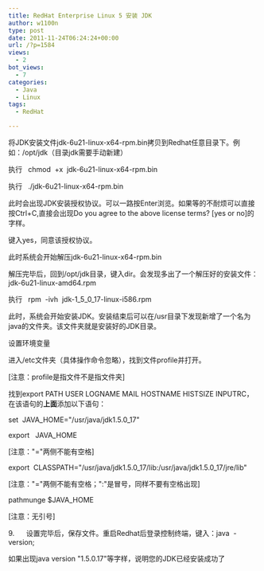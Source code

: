 ```yaml
---
title: RedHat Enterprise Linux 5 安装 JDK
author: w1100n
type: post
date: 2011-11-24T06:24:24+00:00
url: /?p=1584
views:
  - 2
bot_views:
  - 7
categories:
  - Java
  - Linux
tags:
  - RedHat

---
```

将JDK安装文件jdk-6u21-linux-x64-rpm.bin拷贝到Redhat任意目录下。例如：/opt/jdk（目录jdk需要手动新建）

执行   chmod  +x  jdk-6u21-linux-x64-rpm.bin

执行   ./jdk-6u21-linux-x64-rpm.bin

此时会出现JDK安装授权协议。可以一路按Enter浏览。如果等的不耐烦可以直接按Ctrl+C,直接会出现Do you agree to the above license terms? [yes or no]的字样。

键入yes，同意该授权协议。

此时系统会开始解压jdk-6u21-linux-x64-rpm.bin

解压完毕后，回到/opt/jdk目录，键入dir。会发现多出了一个解压好的安装文件：jdk-6u21-linux-amd64.rpm

执行   rpm  -ivh  jdk-1\_5\_0_17-linux-i586.rpm

此时，系统会开始安装JDK。安装结束后可以在/usr目录下发现新增了一个名为java的文件夹。该文件夹就是安装好的JDK目录。

设置环境变量

进入/etc文件夹（具体操作命令忽略），找到文件profile并打开。

[注意：profile是指文件不是指文件夹]

找到export PATH USER LOGNAME MAIL HOSTNAME HISTSIZE INPUTRC，在该语句的**上面**添加以下语句：

set  JAVA\_HOME="/usr/java/jdk1.5.0\_17"

export   JAVA_HOME

[注意："="两侧不能有空格]

export  CLASSPATH="/usr/java/jdk1.5.0\_17/lib:/usr/java/jdk1.5.0\_17/jre/lib"

[注意："="两侧不能有空格；":"是冒号，同样不要有空格出现]

pathmunge $JAVA_HOME

[注意：无引号]

9.      设置完毕后，保存文件。重启Redhat后登录控制终端，键入：java  -version;

如果出现java version "1.5.0.17"等字样，说明您的JDK已经安装成功了